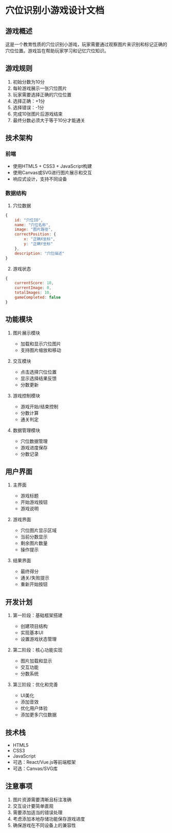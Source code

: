 # 穴位识别小游戏设计文档

## 游戏概述
这是一个教育性质的穴位识别小游戏，玩家需要通过观察图片来识别和标记正确的穴位位置。游戏旨在帮助玩家学习和记忆穴位知识。

## 游戏规则
1. 初始分数为10分
2. 每轮游戏展示一张穴位图片
3. 玩家需要选择正确的穴位位置
4. 选择正确：+1分
5. 选择错误：-1分
6. 完成10张图片后游戏结束
7. 最终分数必须大于等于10分才能通关

## 技术架构
### 前端
- 使用HTML5 + CSS3 + JavaScript构建
- 使用Canvas或SVG进行图片展示和交互
- 响应式设计，支持不同设备

### 数据结构
1. 穴位数据
```javascript
{
    id: "穴位ID",
    name: "穴位名称",
    image: "图片路径",
    correctPosition: {
        x: "正确X坐标",
        y: "正确Y坐标"
    },
    description: "穴位描述"
}
```

2. 游戏状态
```javascript
{
    currentScore: 10,
    currentImage: 0,
    totalImages: 10,
    gameCompleted: false
}
```

## 功能模块
1. 图片展示模块
   - 加载和显示穴位图片
   - 支持图片缩放和移动

2. 交互模块
   - 点击选择穴位位置
   - 显示选择结果反馈
   - 分数更新

3. 游戏控制模块
   - 游戏开始/结束控制
   - 分数计算
   - 通关判定

4. 数据管理模块
   - 穴位数据管理
   - 游戏进度保存
   - 分数记录

## 用户界面
1. 主界面
   - 游戏标题
   - 开始游戏按钮
   - 游戏说明

2. 游戏界面
   - 穴位图片显示区域
   - 当前分数显示
   - 剩余图片数量
   - 操作提示

3. 结果界面
   - 最终得分
   - 通关/失败提示
   - 重新开始按钮

## 开发计划
1. 第一阶段：基础框架搭建
   - 创建项目结构
   - 实现基本UI
   - 设置游戏状态管理

2. 第二阶段：核心功能实现
   - 图片加载和显示
   - 交互功能
   - 分数系统

3. 第三阶段：优化和完善
   - UI美化
   - 添加音效
   - 优化用户体验
   - 添加更多穴位数据

## 技术栈
- HTML5
- CSS3
- JavaScript
- 可选：React/Vue.js等前端框架
- 可选：Canvas/SVG库

## 注意事项
1. 图片资源需要清晰且标注准确
2. 交互设计要简单直观
3. 需要添加适当的错误处理
4. 考虑添加本地存储功能保存游戏进度
5. 确保游戏在不同设备上的兼容性 